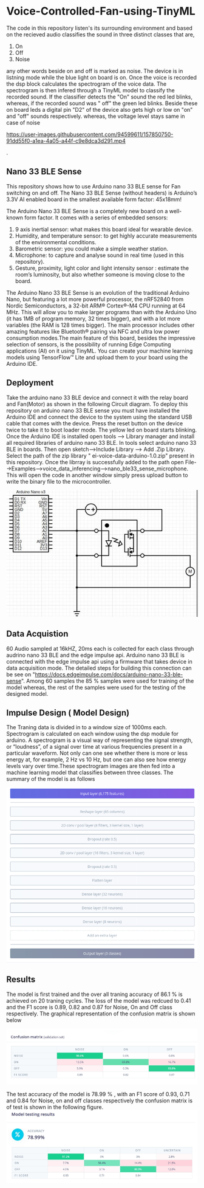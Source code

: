 # Voice-Controlled-Fan-using-TinyML

The code in this repository listen's its surrounding environment and  based on the recieved audio classifies  the sound in three distinct classes that are, 

1. On 
2. Off
3. Noise

any other words beside on and off is marked as noise. The device is in listning mode while the blue light on board is on. Once the voice is recorded the dsp block calculates the spectrogram of the voice data. The spectrogram is then infered through a TinyML model to classify the recorded sound. If the classifier detects the "On" sound the red led blinks, whereas, if the recorded sound was " off" the green led blinks. Beside these on board leds a digital pin "D2" of the device also gets high or low on "on" and "off" sounds respectively. whereas,  the voltage level stays same in case of noise

https://user-images.githubusercontent.com/94599611/157850750-91dd55f0-a1ea-4a05-a44f-c9e8dca3d291.mp4

. 

## Nano 33 BLE Sense 
This repository shows how to use Arduino nano 33 BLE sense for Fan switching on and off. The Nano 33 BLE Sense (without headers) is Arduino’s 3.3V AI enabled board in the smallest available form factor: 45x18mm!

The Arduino Nano 33 BLE Sense is a completely new board on a well-known form factor. It comes with a series of embedded sensors:

1. 9 axis inertial sensor: what makes this board ideal for wearable device.
2. Humidity, and temperature sensor: to get highly accurate measurements of the environmental conditions.
3. Barometric sensor: you could make a simple weather station.
4. Microphone: to capture and analyse sound in real time  (used in this repository).
5. Gesture, proximity, light color and light intensity sensor : estimate the room’s luminosity, but also whether someone is moving close to the board.


The Arduino Nano 33 BLE Sense is an evolution of the traditional Arduino Nano, but featuring a lot more powerful processor, the nRF52840 from Nordic Semiconductors, a 32-bit ARM® Cortex®-M4 CPU running at 64 MHz. This will allow you to make larger programs than with the Arduino Uno (it has 1MB of program memory, 32 times bigger), and with a lot more variables (the RAM is 128 times bigger). The main processor includes other amazing features like Bluetooth® pairing via NFC and ultra low power consumption modes.The main feature of this board, besides the impressive selection of sensors, is the possibility of running Edge Computing applications (AI) on it using TinyML. You can create your machine learning models using TensorFlow™ Lite and upload them to your board using the Arduino IDE.
## Deployment

Take the arduino nano 33 BLE device and connect it with the relay board and Fan(Motor) as shown in the following Circuit diagram. To deploy this repository on arduino nano 33 BLE sense you must have installed the Arduino IDE and connect the device to the system using the standard USB cable that comes with the device. Press the reset button on the device twice to take it to boot loader mode. The yellow led on board starts blinking.  Once the Arduino IDE is installed open tools -->  Library manager and install all required libraries of arduino nano 33 BLE. In tools select arduino nano 33 BLE in boards. Then open sketch-->Include Library --> Add .Zip Library. Select the path of the zip library " ei-voice-data-arduino-1.0.zip"  present in this repository. Once the librray is successfully added to the path open File-->Examples-->voice_data_inferencing-->nano_ble33_sense_microphone. This will  open the code in another window  simply press upload button to write the binary file to the microcontroller. 


![Figure : Circuit Diagram](https://github.com/dlision/Voice-Controlled-Fan-using-TinyML/blob/main/Circuit%20.jpg "Figure : Circuit Diagram")

##  Data Acquistion
 60 Audio sampled at 16kHZ, 20ms each  is collected for each class through audrino nano 33 BLE and the edge impulse api. Arduino nano 33 BLE is connected with the edge impulse api using a firmware that takes device in data acquisition mode. The detailed steps for building this connection can be see on "https://docs.edgeimpulse.com/docs/arduino-nano-33-ble-sense". Among 60 samples the 85 % samples were used for training of the model whereas, the rest of the samples were used for the testing of the designed model. 
 ## Impulse Design ( Model Design) 
 The Traning data is divided in to a window size of 1000ms each. Spectrogram is calculated on each window using the dsp module for arduino. A spectrogram is a visual way of representing the signal strength, or “loudness”, of a signal over time at various frequencies present in a particular waveform. Not only can one see whether there is more or less energy at, for example, 2 Hz vs 10 Hz, but one can also see how energy levels vary over time.These spectrogram images are then fed into a machine learning model that classifies between three classes. The summary of the model is as follows


![Figure :Model_Summary](https://github.com/dlision/Voice-Controlled-Fan-using-TinyML/blob/dev/Model_Summary.png "Figure: Model Summary")

## Results 
The model is first trained and the over all traning accuracy of 86.1 % is achieved on 20 traning cycles. The loss of the model was redcued to 0.41 and the F1 score is 0.89, 0.82 and 0.87 for Noise, On and Off class respectively. The graphical representation of the confusion matrix is shown below

![Figure :Traning_results](https://github.com/dlision/Voice-Controlled-Fan-using-TinyML/blob/dev/Training%20Results.jpg)
 
 The test accuracy of the model is  78.99 % , with an F1 score of 0.93, 0.71 and 0.84 for Noise, on and off classes respectively the confusion matrix is of test is shown in the following figure. 
 ![Figure :Traning_results](https://github.com/dlision/Voice-Controlled-Fan-using-TinyML/blob/dev/TestResults.jpg) 

